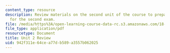 ```yaml
---
content_type: resource
description: Review materials on the second unit of the course to prepare students
  for the second exam.
file: /media/https%3A/open-learning-course-data-rc.s3.amazonaws.com/18-01-single-variable-calculus-fall-2006/942f311e64cea77db589a3557b062025_unit2_review.pdf
file_type: application/pdf
resourcetype: Document
title: Unit 2 Review
uid: 942f311e-64ce-a77d-b589-a3557b062025
---
```

